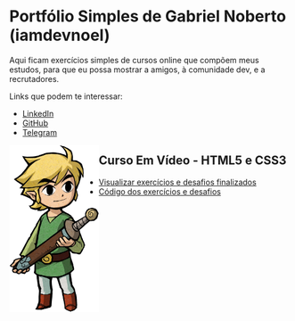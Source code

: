 # Portfólio Simples de Gabriel Noberto (iamdevnoel)

Aqui ficam exercícios simples de cursos online que compõem meus estudos, para que eu possa mostrar a amigos, à comunidade dev, e a recrutadores.

Links que podem te interessar:
* [LinkedIn](https://linkedin.com/in/gabrielnoberto)
* [GitHub](https://github.com/iamdevnoel)
* [Telegram](https://t.me/iamdevnoel)

<img align="left" height="300" src="assets/toonlinkstanding.png">

## Curso Em Vídeo - HTML5 e CSS3 

* [Visualizar exercícios e desafios finalizados](https://iamdevnoel.github.io/html-css/)
* [Código dos exercícios e desafios](https://github.com/iamdevNoel/html-css/tree/master/)